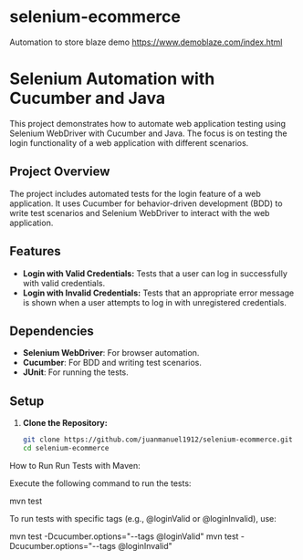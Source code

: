 # selenium-ecommerce
Automation to store blaze demo https://www.demoblaze.com/index.html

# Selenium Automation with Cucumber and Java

This project demonstrates how to automate web application testing using Selenium WebDriver with Cucumber and Java. The focus is on testing the login functionality of a web application with different scenarios.

## Project Overview

The project includes automated tests for the login feature of a web application. It uses Cucumber for behavior-driven development (BDD) to write test scenarios and Selenium WebDriver to interact with the web application.

## Features

- **Login with Valid Credentials:** Tests that a user can log in successfully with valid credentials.
- **Login with Invalid Credentials:** Tests that an appropriate error message is shown when a user attempts to log in with unregistered credentials.


## Dependencies

- **Selenium WebDriver**: For browser automation.
- **Cucumber**: For BDD and writing test scenarios.
- **JUnit**: For running the tests.

## Setup

1. **Clone the Repository:**

   ```bash
   git clone https://github.com/juanmanuel1912/selenium-ecommerce.git
   cd selenium-ecommerce


How to Run
Run Tests with Maven:

Execute the following command to run the tests:

mvn test

To run tests with specific tags (e.g., @loginValid or @loginInvalid), use:

mvn test -Dcucumber.options="--tags @loginValid"
mvn test -Dcucumber.options="--tags @loginInvalid"

